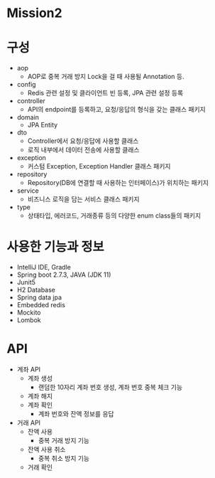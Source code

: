 # Mission2

# 구성
- aop
  - AOP로 중복 거래 방지 Lock을 걸 때 사용될 Annotation 등.
- config
  - Redis 관련 설정 및 클라이언트 빈 등록, JPA 관련 설정 등록
- controller
  - API의 endpoint를 등록하고, 요청/응답의 형식을 갖는 클래스 패키지
- domain
  - JPA Entity
- dto
  - Controller에서 요청/응답에 사용할 클래스
  - 로직 내부에서 데이터 전송에 사용할 클래스
- exception
  - 커스텀 Exception, Exception Handler 클래스 패키지
- repository
  - Repository(DB에 연결할 때 사용하는 인터페이스)가 위치하는 패키지
- service
  - 비즈니스 로직을 담는 서비스 클래스 패키지
- type
  - 상태타입, 에러코드, 거래종류 등의 다양한 enum class들의 패키지

# 사용한 기능과 정보
- IntelliJ IDE, Gradle
- Spring boot 2.7.3, JAVA (JDK 11)
- Junit5
- H2 Database
- Spring data jpa
- Embedded redis
- Mockito
- Lombok

# API
- 계좌 API
  - 계좌 생성 
    - 랜덤한 10자리 계좌 번호 생성, 계좌 번호 중복 체크 기능
  - 계좌 해지
  - 계좌 확인
    - 계좌 번호와 잔액 정보를 응답
- 거래 API
  - 잔액 사용
    - 중복 거래 방지 기능
  - 잔액 사용 취소
    - 중복 취소 방지 기능
  - 거래 확인
